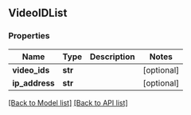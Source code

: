 ## VideoIDList

### Properties
Name | Type | Description | Notes
------------ | ------------- | ------------- | -------------
**video_ids** | **str** |  | [optional] 
**ip_address** | **str** |  | [optional] 

[[Back to Model list]](#documentation-for-models) [[Back to API list]](#documentation-for-api-endpoints)


